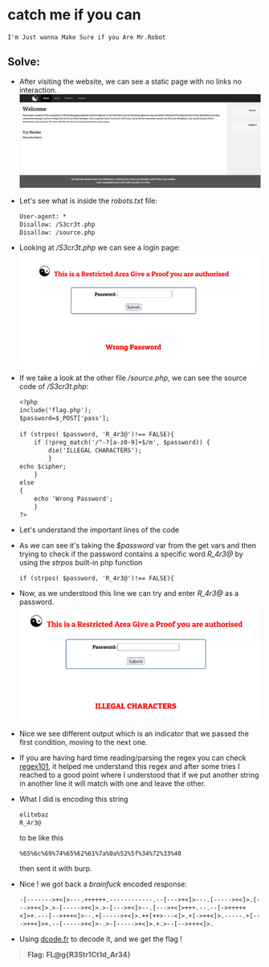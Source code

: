 # catch me if you can
```
I'm Just wanna Make Sure if you Are Mr.Robot
```

## Solve:

- After visiting the website, we can see a static page with no links no interaction.
    ![Website snapshot](image-1.png)


- Let's see what is inside the *robots.txt* file:
    ```
    User-agent: *
    Disallow: /S3cr3t.php
    Disallow: /source.php
    ```


- Looking at */S3cr3t.php* we can see a login page:
    ![Website snapshot](image-2.png)


- If we take a look at the other file */source.php*, we can see the source code of */S3cr3t.php*:
    ```
    <?php
    include('flag.php');
    $password=$_POST['pass'];
    
    if (strpos( $password, 'R_4r3@')!== FALSE){
        if (!preg_match('/^-?[a-z0-9]+$/m', $password)) {
            die('ILLEGAL CHARACTERS');
            }
    echo $cipher;
        }
    else 
    {
        echo 'Wrong Password';
        }
    ?>
    ```
  

- Let's understand the important lines of the code


- As we can see it's taking the *$password* var from the get vars and then trying to check if the password contains a specific word *R_4r3@* by using the *strpos* built-in php function
    ```
    if (strpos( $password, 'R_4r3@')!== FALSE){
    ```


- Now, as we understood this line we can try and enter *R_4r3@* as a password.
    ![Website snapshot](image-3.png)


- Nice we see different output which is an indicator that we passed the first condition, moving to the next one.


- If you are having hard time reading/parsing the regex you can check [regex101](https://regex101.com/), 
it helped me understand this regex and after some tries I reached to a good point where I understood
that if we put another string in another line it will match with one and leave the other.


- What I did is encoding this string
    ```
    elitebaz
    R_4r3@
    ```
  to be like this
    ```
    %65%6c%69%74%65%62%61%7a%0a%52%5f%34%72%33%40
    ```
  then sent it with burp.


- Nice ! we got back a *brainfuck* encoded response:
    ```
    -[------->+<]>---.++++++.------------.--[--->+<]>---.[----->+<]>.[--->++<]>.>-[----->+<]>.>-[--->+<]>--.[--->+<]>+++.--.--[->+++++<]>+.---[-->+++<]>--.+[----->+<]>.++[++>---<]>.+[->++<]>.-----.+[--->++<]>+.--[----->+<]>-.>-[----->+<]>.+.>--[-->+++<]>. 
    ```


- Using [dcode.fr](https://www.dcode.fr/brainfuck-language) to decode it, and we get the flag !


> **Flag: FL@g{R3Str1Ct1d_Ar34}**